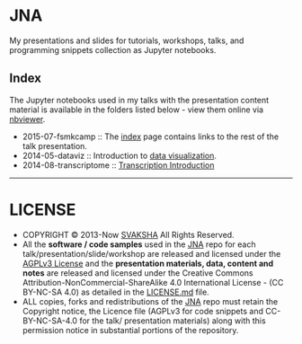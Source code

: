 # JNA

My presentations and slides for tutorials, workshops, talks, and programming snippets collection as Jupyter notebooks. 

## Index
The Jupyter notebooks used in my talks with the presentation content material is available in the folders listed below - view them online via [nbviewer](http://nbviewer.ipython.org/github/svaksha/jna/). 

+ 2015-07-fsmkcamp :: The [index](http://nbviewer.ipython.org/github/svaksha/jna/blob/master/2015-07-fsmkcamp/00_index.ipynb) page contains links to the rest of the talk presentation.
+ 2014-05-dataviz :: Introduction to [data visualization](http://nbviewer.ipython.org/github/svaksha/jna/blob/master/2014-05-dataviz/01_DV_IML_intro.ipynb).
+ 2014-08-transcriptome :: [Transcription Introduction](http://nbviewer.ipython.org/github/svaksha/jna/blob/master/2014-08-transcriptome/01_transcriptome_intro.ipynb)

----

# LICENSE
+ COPYRIGHT © 2013-Now [SVAKSHA](http://svaksha.com/pages/Bio) All Rights Reserved. 
+ All the __software / code samples__ used in the [JNA](https://github.com/svaksha/jna/) repo for each talk/presentation/slide/workshop are released and licensed under the [AGPLv3 License](http://www.gnu.org/licenses/agpl.html) and the __presentation materials, data, content and notes__ are released and licensed under the Creative Commons Attribution-NonCommercial-ShareAlike 4.0 International License - (CC BY-NC-SA 4.0) as detailed in the [LICENSE.md](https://github.com/svaksha/jna/blob/master/LICENSE.md) file. 
+ ALL copies, forks and redistributions of the [JNA](https://github.com/svaksha/jna/) repo must retain the Copyright notice, the Licence file (AGPLv3 for code snippets and CC-BY-NC-SA-4.0 for the talk/ presentation materials) along with this permission notice in substantial portions of the repository.

